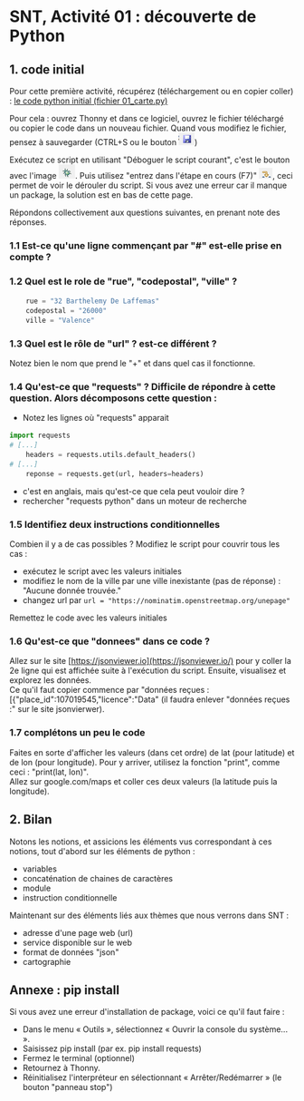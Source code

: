 # SNT, Activité 01 : découverte de Python

## 1. code initial
Pour cette première activité, récupérez (téléchargement ou en copier coller) : [le code python initial (fichier 01_carte.py)](01_carte.py) 

Pour cela : ouvrez Thonny et dans ce logiciel, ouvrez le fichier téléchargé ou copier le code dans un nouveau fichier.
Quand vous modifiez le fichier, pensez à sauvegarder (CTRL+S ou le bouton ![save.png](../../images/save.png))

Exécutez ce script en utilisant "Déboguer le script courant", c'est le bouton avec l'image ![deboguer.png](../../images/deboguer.png). Puis utilisez "entrez dans l'étape en cours (F7)" ![F7.png](../../images/F7.png), ceci permet de voir le dérouler du script. Si vous avez une erreur car il manque un package, la solution est en bas de cette page. 

Répondons collectivement aux questions suivantes, en prenant note des réponses. 

### 1.1 Est-ce qu'une ligne commençant par "#" est-elle prise en compte ? 


### 1.2 Quel est le role de "rue", "codepostal", "ville" ?
```python
    rue = "32 Barthelemy De Laffemas"
    codepostal = "26000"
    ville = "Valence"
```

### 1.3 Quel est le rôle de "url" ? est-ce différent ?

Notez bien le nom que prend le "+" et dans quel cas il fonctionne. 


### 1.4 Qu'est-ce que "requests" ? Difficile de répondre à cette question. Alors décomposons cette question : 

 - Notez les lignes où "requests" apparait 
```python
import requests
# [...]
    headers = requests.utils.default_headers()
# [...]    
    reponse = requests.get(url, headers=headers)
```
 - c'est en anglais, mais qu'est-ce que cela peut vouloir dire ?
 - rechercher "requests python" dans un moteur de recherche

### 1.5 Identifiez deux instructions conditionnelles 

Combien il y a de cas possibles ? 
Modifiez le script pour couvrir tous les cas :
 - exécutez le script avec les valeurs initiales
 - modifiez le nom de la ville par une ville inexistante (pas de réponse) : "Aucune donnée trouvée."
 - changez url  par ```url = "https://nominatim.openstreetmap.org/unepage"```

Remettez le code avec les valeurs initiales

### 1.6 Qu'est-ce que "donnees" dans ce code ? 

Allez sur le site [https://jsonviewer.io](https://jsonviewer.io/) pour y coller la 2e ligne qui est affichée suite à l'exécution du script. Ensuite, visualisez et explorez les données.  
Ce qu'il faut copier commence par "données reçues : [{"place_id":107019545,"licence":"Data" (il faudra enlever "données reçues :" sur le site jsonvierwer). 

### 1.7 complétons un peu le code 
Faites en sorte d'afficher les valeurs (dans cet ordre) de lat (pour latitude) et de lon (pour longitude). Pour y arriver, utilisez la fonction "print", comme ceci : "print(lat, lon)".  
Allez sur google.com/maps et coller ces deux valeurs (la latitude puis la longitude). 

## 2. Bilan

Notons les notions, et assicions les éléments vus correspondant à ces notions, tout d'abord sur les éléments de python : 
 - variables
 - concaténation de chaines de caractères
 - module
 - instruction conditionnelle

Maintenant sur des éléments liés aux thèmes que nous verrons dans SNT : 
 - adresse d'une page web (url)
 - service disponible sur le web
 - format de données "json"
 - cartographie 

## Annexe : pip install

Si vous avez une erreur d'installation de package, voici ce qu'il faut faire :
- Dans le menu « Outils », sélectionnez « Ouvrir la console du système... ». 
- Saisissez pip install <nom du paquet> (par ex. pip install requests)
- Fermez le terminal (optionnel)
- Retournez à Thonny.
- Réinitialisez l'interpréteur en sélectionnant « Arrêter/Redémarrer » (le bouton "panneau stop")

